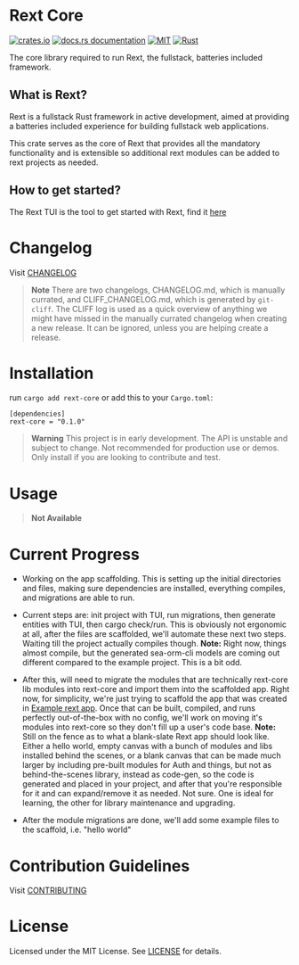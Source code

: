 # Rext Core

[![crates.io](https://img.shields.io/crates/v/rext-core.svg)](https://crates.io/crates/rext-core)
[![docs.rs documentation](https://img.shields.io/docsrs/rext-core)](https://docs.rs/rext-core)
[![MIT](https://img.shields.io/crates/l/rext-core.svg)](./LICENSE.txt)
[![Rust](https://github.com/RextStack/rext-core/actions/workflows/rust.yml/badge.svg?branch=main)](https://github.com/RextStack/rext-core/actions/workflows/rust.yml)

The core library required to run Rext, the fullstack, batteries included framework.

## What is Rext?

Rext is a fullstack Rust framework in active development, aimed at providing a batteries included experience for building fullstack web applications.

This crate serves as the core of Rext that provides all the mandatory functionality and is extensible so additional rext modules can be added to rext projects as needed.

## How to get started?

The Rext TUI is the tool to get started with Rext, find it [here](https://github.com/RextStack/rext-tui)

# Changelog

Visit [CHANGELOG](CHANGELOG.md)

> **Note**
> There are two changelogs, CHANGELOG.md, which is manually currated, and CLIFF_CHANGELOG.md, which is generated by `git-cliff`. The CLIFF log is used as a quick overview of anything we might have missed in the manually currated changelog when creating a new release. It can be ignored, unless you are helping create a release.

# Installation

run `cargo add rext-core` or add this to your `Cargo.toml`:

```
[dependencies]
rext-core = "0.1.0"
```

> **Warning**
> This project is in early development. The API is unstable and subject to change. Not recommended for production use or demos. Only install if you are looking to contribute and test.

# Usage

> **Not Available**

# Current Progress

- Working on the app scaffolding. This is setting up the initial directories and files, making sure dependencies are installed, everything compiles, and migrations are able to run.

- Current steps are: init project with TUI, run migrations, then generate entities with TUI, then cargo check/run. This is obviously not ergonomic at all, after the files are scaffolded, we'll automate these next two steps. Waiting till the project actually compiles though.
**Note:** Right now, things almost compile, but the generated sea-orm-cli models are coming out different compared to the example project. This is a bit odd.

- After this, will need to migrate the modules that are technically rext-core lib modules into rext-core and import them into the scaffolded app. Right now, for simplicity, we're just trying to scaffold the app that was created in [Example rext app](https://github.com/LostRhapsody/example_rext_project). Once that can be built, compiled, and runs perfectly out-of-the-box with no config, we'll work on moving it's modules into rext-core so they don't fill up a user's code base.
**Note:** Still on the fence as to what a blank-slate Rext app should look like. Either a hello world, empty canvas with a bunch of modules and libs installed behind the scenes, or a blank canvas that can be made much larger by including pre-built modules for Auth and things, but not as behind-the-scenes library, instead as code-gen, so the code is generated and placed in your project, and after that you're responsible for it and can expand/remove it as needed. Not sure. One is ideal for learning, the other for library maintenance and upgrading.

- After the module migrations are done, we'll add some example files to the scaffold, i.e. "hello world"

# Contribution Guidelines

Visit [CONTRIBUTING](CONTRIBUTING.md)

# License

Licensed under the MIT License. See [LICENSE](LICENSE.txt) for details.
